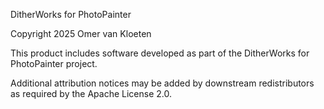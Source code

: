 DitherWorks for PhotoPainter

Copyright 2025 Omer van Kloeten

This product includes software developed as part of the DitherWorks for PhotoPainter project.

Additional attribution notices may be added by downstream redistributors as required by the Apache License 2.0.